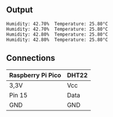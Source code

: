 ## Output
```
Humidity: 42.70%  Temperature: 25.80°C
Humidity: 42.70%  Temperature: 25.80°C
Humidity: 42.80%  Temperature: 25.80°C
Humidity: 42.80%  Temperature: 25.80°C
```
## Connections

| Raspberry Pi Pico  |     DHT22     |
| ------------------ | ------------- |
| 3,3V               | Vcc           |
| Pin 15             | Data          |
| GND                | GND           |
